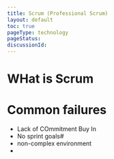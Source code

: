 ```yaml
---
title: Scrum (Professional Scrum)
layout: default
toc: true
pageType: technology
pageStatus: 
discussionId: 
---
```


# WHat is Scrum

# Common failures

- Lack of COmmitment Buy In
- No sprint goals#
- non-complex environment
- 